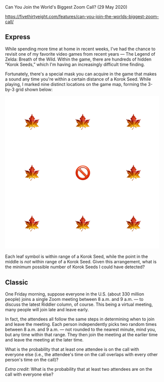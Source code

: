 Can You Join the World's Biggest Zoom Call?  (29 May 2020)

https://fivethirtyeight.com/features/can-you-join-the-worlds-biggest-zoom-call/

## Express

While spending more time at home in recent weeks, I've had the chance to revisit one of my favorite video games from recent years — The Legend of Zelda: Breath of the Wild.
Within the game, there are hundreds of hidden “Korok Seeds,” which I'm having an increasingly difficult time finding.

Fortunately, there's a special mask you can acquire in the game that makes a sound any time you're within a certain distance of a Korok Seed.
While playing, I marked nine distinct locations on the game map, forming the 3-by-3 grid shown below:

![seed map](https://github.com/kennethaw88/Riddler/blob/master/2020-05-29/seed_map.png)

Each leaf symbol is within range of a Korok Seed, while the point in the middle is *not* within range of a Korok Seed.
Given this arrangement, what is the minimum possible number of Korok Seeds I could have detected?

## Classic

One Friday morning, suppose everyone in the U.S. (about 330 million people) joins a single Zoom meeting between 8 a.m. and 9 a.m. — to discuss the latest Riddler column, of course.
This being a virtual meeting, many people will join late and leave early.

In fact, the attendees all follow the same steps in determining when to join and leave the meeting.
Each person independently picks two random times between 8 a.m. and 9 a.m. — not rounded to the nearest minute, mind you, but any time within that range.
They then join the meeting at the earlier time and leave the meeting at the later time.

What is the probability that at least one attendee is on the call with everyone else (i.e., the attendee's time on the call overlaps with every other person's time on the call)?

*Extra credit*: What is the probability that at least two attendees are on the call with everyone else?
